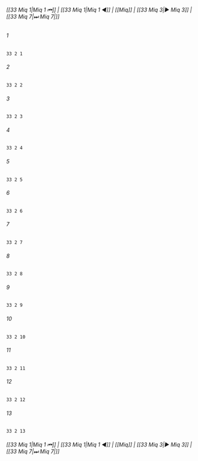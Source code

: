 
###### [[33 Miq 1|Miq 1 ⏮]] | [[33 Miq 1|Miq 1 ◀]] | [[Miq]] | [[33 Miq 3|▶ Miq 3]] | [[33 Miq 7|⏭ Miq 7|]]

###### 1
``` verse
33 2 1 
```
###### 2
``` verse
33 2 2 
```
###### 3
``` verse
33 2 3 
```
###### 4
``` verse
33 2 4 
```
###### 5
``` verse
33 2 5 
```
###### 6
``` verse
33 2 6 
```
###### 7
``` verse
33 2 7 
```
###### 8
``` verse
33 2 8 
```
###### 9
``` verse
33 2 9 
```
###### 10
``` verse
33 2 10 
```
###### 11
``` verse
33 2 11 
```
###### 12
``` verse
33 2 12 
```
###### 13
``` verse
33 2 13 
```

###### [[33 Miq 1|Miq 1 ⏮]] | [[33 Miq 1|Miq 1 ◀]] | [[Miq]] | [[33 Miq 3|▶ Miq 3]] | [[33 Miq 7|⏭ Miq 7|]]

